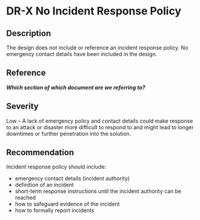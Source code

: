 DR-X No Incident Response Policy
=============================================

Description
-----------
The design does not include or reference an incident response policy. No emergency contact details have been included in the design.

Reference
---------
***Which section of which document are we referring to?***


Severity
--------
Low – A lack of emergency policy and contact details could make response to an attack or disaster more difficult to respond to and might lead to longer downtimes or further penetration into the solution.

Recommendation
--------------
Incident response policy should include:
* emergency contact details (incident authority)
* definition of an incident
* short-term response instructions until the incident authority can be reached
* how to safeguard evidence of the incident
* how to formally report incidents
